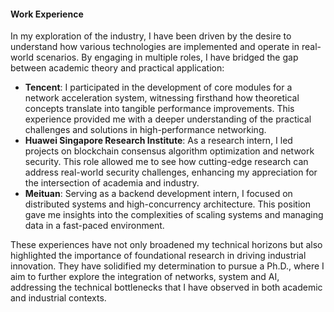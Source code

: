 

#### Work Experience
In my exploration of the industry, I have been driven by the desire to understand how various technologies are implemented and operate in real-world scenarios. By engaging in multiple roles, I have bridged the gap between academic theory and practical application:

- **Tencent**: I participated in the development of core modules for a network acceleration system, witnessing firsthand how theoretical concepts translate into tangible performance improvements. This experience provided me with a deeper understanding of the practical challenges and solutions in high-performance networking.
- **Huawei Singapore Research Institute**: As a research intern, I led projects on blockchain consensus algorithm optimization and network security. This role allowed me to see how cutting-edge research can address real-world security challenges, enhancing my appreciation for the intersection of academia and industry.
- **Meituan**: Serving as a backend development intern, I focused on distributed systems and high-concurrency architecture. This position gave me insights into the complexities of scaling systems and managing data in a fast-paced environment.

These experiences have not only broadened my technical horizons but also highlighted the importance of foundational research in driving industrial innovation. They have solidified my determination to pursue a Ph.D., where I aim to further explore the integration of networks, system  and AI, addressing the technical bottlenecks that I have observed in both academic and industrial contexts.
